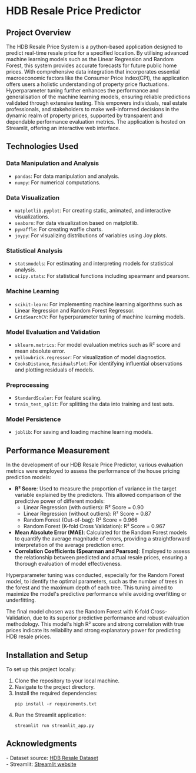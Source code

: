 <h1>HDB Resale Price Predictor</h1>
<h2>Project Overview</h2>
<p>The HDB Resale Price System is a python-based application designed to predict real-time resale price for a specified location. By utilising advanced machine learning models such as the Linear Regression and Random Forest, this system provides accurate forecasts for future public home prices. With comprehensive data integration that incorporates essential macroeconomic factors like the Consumer Price Index(CPI), the application offers users a holistic understanding of property price fluctuations. Hyperparameter tuning further enhances the performance and generalisation of the machine learning models, ensuring reliable predictions validated through extensive testing. This empowers individuals, real estate professionals, and stakeholders to make well-informed decisions in the dynamic realm of property prices, supported by transparent and dependable performance evaluation metrics. The application is hosted on Streamlit, offering an interactive web interface.</p>
<div>
    <h2>Technologies Used</h2>
    <h3>Data Manipulation and Analysis</h3>
    <ul>
        <li><code>pandas</code>: For data manipulation and analysis.</li>
        <li><code>numpy</code>: For numerical computations.</li>
    </ul>
    <h3>Data Visualization</h3>
    <ul>
        <li><code>matplotlib.pyplot</code>: For creating static, animated, and interactive visualizations.</li>
        <li><code>seaborn</code>: For data visualization based on matplotlib.</li>
        <li><code>pywaffle</code>: For creating waffle charts.</li>
        <li><code>joypy</code>: For visualizing distributions of variables using Joy plots.</li>
    </ul>
    <h3>Statistical Analysis</h3>
    <ul>
        <li><code>statsmodels</code>: For estimating and interpreting models for statistical analysis.</li>
        <li><code>scipy.stats</code>: For statistical functions including spearmanr and pearsonr.</li>
    </ul>
    <h3>Machine Learning</h3>
    <ul>
        <li><code>scikit-learn</code>: For implementing machine learning algorithms such as Linear Regression and Random Forest Regressor.</li>
        <li><code>GridSearchCV</code>: For hyperparameter tuning of machine learning models.</li>
    </ul>
    <h3>Model Evaluation and Validation</h3>
    <ul>
        <li><code>sklearn.metrics</code>: For model evaluation metrics such as R² score and mean absolute error.</li>
        <li><code>yellowbrick.regressor</code>: For visualization of model diagnostics.</li>
        <li><code>CooksDistance</code>, <code>ResidualsPlot</code>: For identifying influential observations and plotting residuals of models.</li>
    </ul>
    <h3>Preprocessing</h3>
    <ul>
        <li><code>StandardScaler</code>: For feature scaling.</li>
        <li><code>train_test_split</code>: For splitting the data into training and test sets.</li>
    </ul>
    <h3>Model Persistence</h3>
    <ul>
        <li><code>joblib</code>: For saving and loading machine learning models.</li>
    </ul>
</div>
<div>
    <h2>Performance Measurement</h2>
    <p>In the development of our HDB Resale Price Predictor, various evaluation metrics were employed to assess the performance of the house pricing prediction models:</p>
    <ul>
        <li><strong>R² Score</strong>: Used to measure the proportion of variance in the target variable explained by the predictors. This allowed comparison of the predictive power of different models:
            <ul>
                <li>Linear Regression (with outliers): R² Score = 0.90</li>
                <li>Linear Regression (without outliers): R² Score = 0.87</li>
                <li>Random Forest (Out-of-bag): R² Score = 0.966</li>
                <li>Random Forest (K-fold Cross Validation): R² Score = 0.967</li>
            </ul>
        </li>
        <li><strong>Mean Absolute Error (MAE)</strong>: Calculated for the Random Forest models to quantify the average magnitude of errors, providing a straightforward interpretation of the average prediction error.</li>
        <li><strong>Correlation Coefficients (Spearman and Pearson)</strong>: Employed to assess the relationship between predicted and actual resale prices, ensuring a thorough evaluation of model effectiveness.</li>
    </ul>
    <p>Hyperparameter tuning was conducted, especially for the Random Forest model, to identify the optimal parameters, such as the number of trees in the forest and the maximum depth of each tree. This tuning aimed to maximize the model's predictive performance while avoiding overfitting or underfitting.</p>
    <p>The final model chosen was the Random Forest with K-fold Cross-Validation, due to its superior predictive performance and robust evaluation methodology. This model's high R² score and strong correlation with true prices indicate its reliability and strong explanatory power for predicting HDB resale prices.</p>
</div>
<h2>Installation and Setup</h2>
<p>To set up this project locally:</p>
<ol>
    <li>Clone the repository to your local machine.</li>
    <li>Navigate to the project directory.</li>
    <li>Install the required dependencies:
        <pre><code>pip install -r requirements.txt</code></pre>
    </li>
    <li>Run the Streamlit application:
        <pre><code>streamlit run streamlit_app.py</code></pre>
    </li>
</ol>
<h2>Acknowledgments</h2>
<p>
    - Dataset source: <a href="https://www.hdb.gov.sg/residential/selling-a-flat/overview/resale-statistics">HDB Resale Dataset</a><br>
    - Streamlit: <a href="https://streamlit.io/">Streamlit website</a>
</p>
